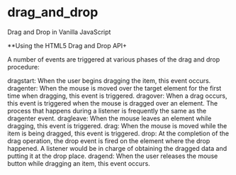 # drag_and_drop
Drag and Drop in Vanilla JavaScript

**Using the HTML5 Drag and Drop API+

A number of events are triggered at various phases of the drag and drop procedure:

dragstart: When the user begins dragging the item, this event occurs.
dragenter: When the mouse is moved over the target element for the first time when dragging, this event is triggered.
dragover: When a drag occurs, this event is triggered when the mouse is dragged over an element. The process that happens during a listener is frequently the same as the dragenter event.
dragleave: When the mouse leaves an element while dragging, this event is triggered.
drag: When the mouse is moved while the item is being dragged, this event is triggered.
drop: At the completion of the drag operation, the drop event is fired on the element where the drop happened. A listener would be in charge of obtaining the dragged data and putting it at the drop place.
dragend: When the user releases the mouse button while dragging an item, this event occurs.
